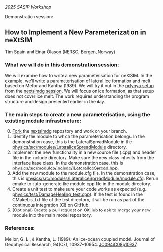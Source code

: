 _2025 SASIP Workshop_

Demonstration session:

## How to Implement a New Parameterization in neXtSIM
Tim Spain and Einar Ólason (NERSC, Bergen, Norway)

### What we will do in this demonstration session:
We will examine how to write a new parameterisation for neXtSIM. In the example, we'll write a parameterisation of lateral ice formation and melt based on Mellor and Kantha (1989). We will try it out in the [polynya setup](../nextsimdg/demo-polynya.ipynb) from the [nextsimdg session](../nextsimdg). We will focus on ice formation, as that setup does not cover ice melt. The work requires understanding the program structure and design presented earlier in the day.

### The main steps to create a new parameterisation, using the existing module infrastructure:

 0. [Fork](https://github.com/nextsimhub/nextsimdg/fork) the [nextsimdg](https://github.com/nextsimhub/nextsimdg) repository and work on your branch.
 1. Identify the module to which the parameterisation belongs. In the demonstration case, this is the LateralSpreadModule in the [physics/src/modules/LateralIceSpreadModule](https://github.com/nextsimdg/nextsimdg/blob/1279acb6220bfbdd20ec847e5dfcbf992424a072/physics/src/modules/LateralIceSpreadModule]) directory.
 2. Implement the new functionality in a new source file (.cpp) and header file in the include directory. Make sure the new class inherits from the interface base class. In the demonstration case, this is [physics/src/modules/include/ILateralIceSpread.hpp](https://github.com/nextsimdg/nextsimdg/blob/b0ad5cf86e6082d2134c43a9b8ec2b286009cb63/physics/src/modules/include/ILateralIceSpread.hpp).
 3. Add the new module to the module.cfg file. In the demonstration case, this is [physics/src/modules/LateralIceSpreadModule/module.cfg](https://github.com/nextsimdg/nextsimdg/blob/60d09b143af90a1719dcdfb508173891d148bffc/physics/src/modules/LateralIceSpreadModule/module.cfg). Rerun cmake to auto-generate the module.cpp file in the module directory.
 4. Create a unit test to make sure your code works as expected (e.g. [physics/test/DamageHealing_test.cpp](https://github.com/nextsimdg/nextsimdg/blob/5bf5ad666acf10d5838dbfc841872bb94c169b90/physics/test/DamageHealing_test.cpp)). If the test is found in the CMakeList.txt file of the test directory, it will be run as part of the continuous integration (CI) on GitHub.
 5. (Optional) Create a pull request on GitHub to ask to merge your new module into the main model repository.

### References:

Mellor, G. L., & Kantha, L. (1989). An ice-ocean coupled model. Journal of Geophysical Research, 94(C8), 10937–10954. [JC094iC08p10937](https://doi.org/10.1029/JC094iC08p10937).
